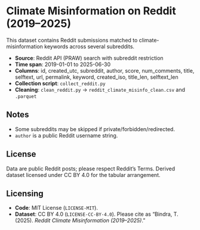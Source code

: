# Climate Misinformation on Reddit (2019–2025)
This dataset contains Reddit submissions matched to climate-misinformation keywords across several subreddits.
- **Source**: Reddit API (PRAW) search with subreddit restriction
- **Time span**: 2019-01-01 to 2025-06-30
- **Columns**: id, created_utc, subreddit, author, score, num_comments, title, selftext, url, permalink, keyword, created_iso, title_len, selftext_len
- **Collection script**: `collect_reddit.py`
- **Cleaning**: `clean_reddit.py` → `reddit_climate_misinfo_clean.csv` and `.parquet`

## Notes
- Some subreddits may be skipped if private/forbidden/redirected.
- `author` is a public Reddit username string.

## License
Data are public Reddit posts; please respect Reddit’s Terms. Derived dataset licensed under CC BY 4.0 for the tabular arrangement.

## Licensing
- **Code**: MIT License (`LICENSE-MIT`).
- **Dataset**: CC BY 4.0 (`LICENSE-CC-BY-4.0`). Please cite as “Bindra, T. (2025). *Reddit Climate Misinformation (2019–2025)*.”
